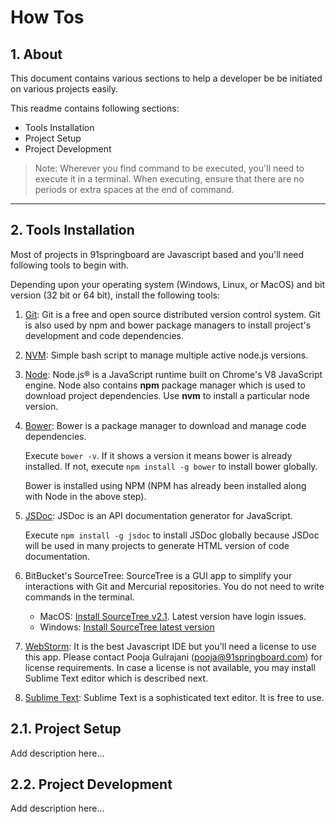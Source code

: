 # How Tos

## 1. About
This document contains various sections to help a developer be be initiated on various projects easily.

This readme contains following sections:

 * Tools Installation
 * Project Setup
 * Project Development

 > Note:
 > Wherever you find command to be executed, you'll need to execute it in a terminal.
 > When executing, ensure that there are no periods or extra spaces at the end of command.

***

## 2. Tools Installation
Most of projects in 91springboard are Javascript based and you'll need following tools to begin with.

Depending upon your operating system (Windows, Linux, or MacOS) and bit version (32 bit or 64 bit), install the following tools:

 1. [Git](https://git-scm.com/): Git is a free and open source distributed version control system. Git is also used by npm and bower package managers to install project's development and code dependencies.

 1. [NVM](https://github.com/creationix/nvm): Simple bash script to manage multiple active node.js versions.

 1. [Node](https://nodejs.org/en/): Node.js® is a JavaScript runtime built on Chrome's V8 JavaScript engine. Node also contains **npm** package manager which is used to download project dependencies. Use **nvm** to install a particular node version.

 1. [Bower](https://bower.io/): Bower is a package manager to download and manage code dependencies.

    Execute `bower -v`. If it shows a version it means bower is already installed. If not, execute `npm install -g bower` to install bower globally.

    Bower is installed using NPM (NPM has already been installed along with Node in the above step).

 1. [JSDoc](http://usejsdoc.org/): JSDoc is an API documentation generator for JavaScript.

     Execute `npm install -g jsdoc` to install JSDoc globally because JSDoc will be used in many projects to generate HTML version of code documentation.

 1. BitBucket's SourceTree: SourceTree is a GUI app to simplify your interactions with Git and Mercurial repositories. You do not need to write commands in the terminal.

       - MacOS: [Install SourceTree v2.1](https://downloads.atlassian.com/software/sourcetree/SourceTree_2.1.dmg). Latest version have login issues.
       - Windows: [Install SourceTree latest version](https://www.sourcetreeapp.com/)

 1. [WebStorm](https://www.jetbrains.com/webstorm/): It is the best Javascript IDE but you'll need a license to use this app. Please contact Pooja Gulrajani (pooja@91springboard.com) for license requirements. In case a license is not available, you may install Sublime Text editor which is described next.

 1. [Sublime Text](https://www.sublimetext.com/3): Sublime Text is a sophisticated text editor. It is free to use.
 

## 2.1. Project Setup
Add description here...

## 2.2. Project Development
Add description here...
